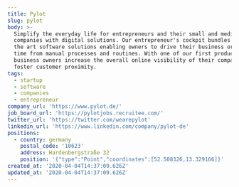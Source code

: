```yaml
---
title: Pylot
slug: pylot
body: >-
  Simplify the everyday life for entrepreneurs and their small and medium-sized
  companies with digital solutions. Our entrepreneur's cockpit bundles state of
  the art software solutions enabling owners to drive their business or to save
  time from manual processes and routines. With one of our first product
  business owners increase the overall online visibility of their company and
  foster customer proximity.
tags:
  - startup
  - software
  - companies
  - entrepreneur
company_url: 'https://www.pylot.de/'
job_board_url: 'https://pylotjobs.recruitee.com/'
twitter_url: 'https://twitter.com/wearepylot'
linkedin_url: 'https://www.linkedin.com/company/pylot-de'
positions:
  - country: germany
    postal_code: '10623'
    address: Hardenbergstraße 32
    position: '{"type":"Point","coordinates":[52.508326,13.329166]}'
created_at: '2020-04-04T14:37:09.626Z'
updated_at: '2020-04-04T14:37:09.626Z'
---
```


